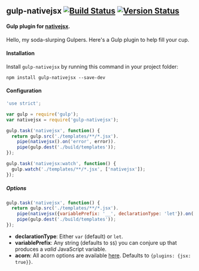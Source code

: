 ## gulp-nativejsx [![Build Status](https://travis-ci.org/treycordova/gulp-nativejsx.svg?branch=master)](https://travis-ci.org/treycordova/gulp-nativejsx) [![Version Status](https://img.shields.io/npm/v/gulp-nativejsx.svg)](https://www.npmjs.org/package/gulp-nativejsx)
#### Gulp plugin for [nativejsx](https://github.com/treycordova/nativejsx).
Hello, my soda-slurping Gulpers. Here's a Gulp plugin to help fill your cup.

#### Installation
Install `gulp-nativejsx` by running this command in your project folder:
```shell
npm install gulp-nativejsx --save-dev
```

#### Configuration
```js
'use strict';

var gulp = require('gulp');
var nativejsx = require('gulp-nativejsx');

gulp.task('nativejsx', function() {
  return gulp.src('./templates/**/*.jsx').
    pipe(nativejsx().on('error', error)).
    pipe(gulp.dest('./build/templates'));
});

gulp.task('nativejsx:watch', function() {
  gulp.watch('./templates/**/*.jsx', ['nativejsx']);
});
```

##### Options
```js
gulp.task('nativejsx', function() {
  return gulp.src('./templates/**/*.jsx').
    pipe(nativejsx({variablePrefix: '__', declarationType: 'let'}).on('error', error)).
    pipe(gulp.dest('./build/templates'));
});
```
- **declarationType**: Either `var` (default) or `let`.
- **variablePrefix**: Any string (defaults to `$$`) you can conjure up that produces a _valid_ JavaScript variable.
- **acorn**: All acorn options are available [here](https://github.com/ternjs/acorn#main-parser). Defaults to `{plugins: {jsx: true}}`.
